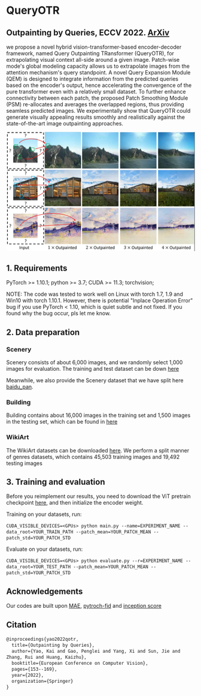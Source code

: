 # QueryOTR

## Outpainting by Queries, ECCV 2022. [ArXiv](https://arxiv.org/abs/2207.05312)

we propose a novel hybrid vision-transformer-based encoder-decoder framework, named Query Outpainting TRansformer (QueryOTR), for extrapolating visual context all-side around a given image. Patch-wise mode's global modeling capacity allows us to extrapolate images from the attention mechanism's query standpoint. A novel Query Expansion Module (QEM) is designed to integrate information from the predicted queries based on the encoder's output, hence accelerating the convergence of the pure transformer even with a relatively small dataset. To further enhance connectivity between each patch, the proposed Patch Smoothing Module (PSM) re-allocates and averages the overlapped regions, thus providing seamless predicted images. We experimentally show that QueryOTR could generate visually appealing results smoothly and realistically against the state-of-the-art image outpainting approaches.

<div style="align: center">
<img src="./assets/demo.jpg" width="700px">
</div>

## 1. Requirements
PyTorch >= 1.10.1;
python >= 3.7;
CUDA >= 11.3;
torchvision;

NOTE: The code was tested to work well on Linux with torch 1.7, 1.9 and Win10 with torch 1.10.1. However, there is potential "Inplace Operation Error" bug if you use PyTorch < 1.10, which is quiet subtle and not fixed. If you found why the bug occur, pls let me know.

## 2. Data preparation

### Scenery
Scenery consists of about 6,000 images, and we randomly select 1,000 images for evaluation. The training and test dataset can be down [here](https://github.com/z-x-yang/NS-Outpainting)

Meanwhile, we also provide the Scenery dataset that we have split here [baidu_pan](https://pan.baidu.com/s/1Zn5X3jfqr6x3ho705VMHZA?pwd=qotr).

### Building
Building contains about 16,000 images in the training set and 1,500 images in the testing set, which can be found in [here](https://github.com/PengleiGao/UTransformer)

### WikiArt
The WikiArt datasets can be downloaded [here](https://github.com/cs-chan/ArtGAN/tree/master/WikiArt%20Dataset). We perform a split manner of genres datasets, which contains 45,503 training images and 19,492 testing images

## 3. Training and evaluation
Before you reimplement our results, you need to download the ViT pretrain checkpoint [here](https://dl.fbaipublicfiles.com/mae/pretrain/mae_pretrain_vit_base.pth), and then initialize the encoder weight.


Training on your datasets, run:
```
CUDA_VISIBLE_DEVICES=<GPUs> python main.py --name=EXPERIMENT_NAME --data_root=YOUR_TRAIN_PATH --patch_mean=YOUR_PATCH_MEAN --patch_std=YOUR_PATCH_STD
```

Evaluate on your datasets, run:
```
CUDA_VISIBLE_DEVICES=<GPUs> python evaluate.py --r=EXPERIMENT_NAME --data_root=YOUR_TEST_PATH --patch_mean=YOUR_PATCH_MEAN --patch_std=YOUR_PATCH_STD
```




## Acknowledgements

Our codes are built upon [MAE](https://github.com/facebookresearch/mae), [pytroch-fid](https://github.com/mseitzer/pytorch-fid) and [inception score](https://github.com/sbarratt/inception-score-pytorch)

## Citation

```
@inproceedings{yao2022qotr,
  title={Outpainting by Queries},
  author={Yao, Kai and Gao, Penglei and Yang, Xi and Sun, Jie and Zhang, Rui and Huang, Kaizhu},
  booktitle={European Conference on Computer Vision},
  pages={153--169},
  year={2022},
  organization={Springer}
}
```
